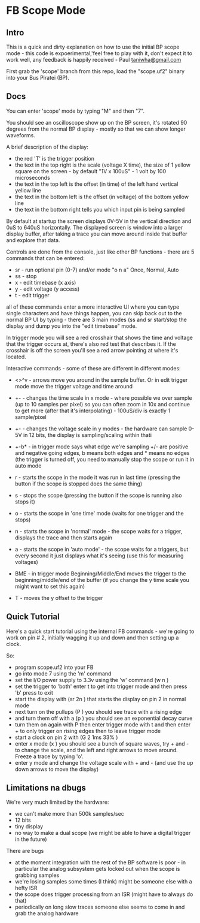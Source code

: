 # FB Scope Mode

## Intro

This is a quick and dirty explanation on how to use the initial BP scope
mode - this code is expoerimental,'feel free to play with it, don't expect
it to work well, any feedback is happily received - Paul taniwha@gmail.com

First grab the 'scope' branch from this repo, load the "scope.uf2" binary into your
Bus Piratei (BP).


## Docs

You can enter 'scope' mode by typing "M" and then "7".

You should see an oscilloscope show up on the BP screen, it's rotated 90 degrees 
from the normal BP display - mostly so that we can show longer waveforms.

A brief description of the display:

* the red 'T' is the trigger position
* the text in the top right is the scale (voltage X time), the size of 1 yellow square on the screen - by
default "1V x 100uS" - 1 volt by 100 microseconds
* the text in the top left is the offset (in time) of the left hand vertical yellow line
* the text in the bottom left is the offset (in voltage) of the bottom yellow line
* the text in the bottom right tells you which input pin is being sampled

By default at startup the screen displays 0V-5V in the vertical direction and 0uS to 640uS horizontally.
The displayed screen is window into a larger display buffer, after taking a trace you can move around 
inside that buffer and explore that data.

Controls are done from the console, just like other BP functions - there are 5 commands that
can be entered:

* sr <pin> <mode> - run optional pin (0-7) and/or mode "o n a" Once, Normal, Auto
* ss - stop
* x - edit timebase (x axis)
* y - edit voltage (y access)
* t - edit trigger

all of these commands enter a more interactive UI where you can type single characters and have things
happen, you can skip back out to the normal BP UI by typing <ENTER> - there are 3 main modes (ss and sr start/stop the display and dump you into the "edit timebase" mode.

In trigger mode you will see a red crosshair that shows the time and voltage that the trigger occurs at,
there's also red test that describes it. If the crosshair is off the screen you'll see a red arrow
pointing at where it's located.

Interactive commands - some of these are different in different modes:

* <>^v - arrows move you around in the sample buffer. Or in edit trigger mode move the trigger voltage and time around

* +- - changes the time scale in x mode - where possible we over sample (up to 10 samples per pixel) so you can often zoom in 10x and continue to get more (after that it's interpolating) - 100uS/div is exactly 1 sample/pixel
* +- - changes the voltage scale in y modes - the hardware can sample 0-5V in 12 bits, the display is sampling/scaling within thati
* +-b* - in trigger mode says what edge we're sampling +/- are positive and negative going edges, b means both edges and * means no edges (the trigger is turned off, you need to manually stop the scope or run it in 
auto mode

* r - starts the scope in the mode it was run in last time (pressing the button if the scope is stopped does the same thing)
* s - stops the scope (pressing the button if the scope is running also stops it)
* o - starts the scope in 'one time' mode (waits for one trigger and the stops)
* n - starts the scope in 'normal' mode - the scope waits for a trigger, displays the trace and then starts again
* a - starts the scope in 'auto mode' - the scope waits for a triggers, but every second it just displays what it's seeing (use this for measuring voltages)

* BME - in trigger mode Beginning/Middle/End moves the trigger to the beginning/middle/end of the buffer (if you change the y time scale you might want to set this again)
* T - moves the y offset to the trigger

## Quick Tutorial

Here's a quick start tutorial using the internal FB commands - we're going to work on pin # 2, initially wagging it up and down and then setting up a clock.

So:

* program scope.uf2 into your FB
* go into mode 7 using the 'm' command
* set the I/O power supply to 3.3v using the 'w' command (w <enter> <enter> n <enter>)
* set the trigger to 'both' enter t<enter> to get into trigger mode and then press 'b' press <enter> to exit
* start the display with (sr 2n <enter>) that starts the display on pin 2 in normal mode
* next turn on the pullups (P <enter>) you should see trace with a rising edge
* and turn them off with a (p <enter>) you should see an exponential decay curve
* turn them on again with P then enter trigger mode with t and then enter + to only
trigger on rising edges then <enter> to leave trigger mode
* start a clock on pin 2 with (G 2 <enter> 1ms <enter> 33% <enter>)
* enter x mode (x <enter>) you should see a bunch of square waves, try + and - to change the scale, and the left and right arrows to move around. Freeze a trace by typing 'o'.
* enter y mode and change the voltage scale with + and - (and use the up down arrows to move the display)

## Limitations na dbugs

We're very much limited by the hardware:

* we can't make more than 500k samples/sec
* 12 bits 
* tiny display
* no way to make a dual scope (we might be able to have a digital trigger in the future)

There are bugs

* at the moment integration with the rest of the BP software is poor - in particular the analog subsystem
gets locked out when the scope is grabbing samples
* we're losing samples some times (I think) might be someone else with a hefty ISR
* the scope does trigger processing from an ISR (might have to always do that)
* periodically on long slow traces someone else seems to come in and grab the analog hardware


